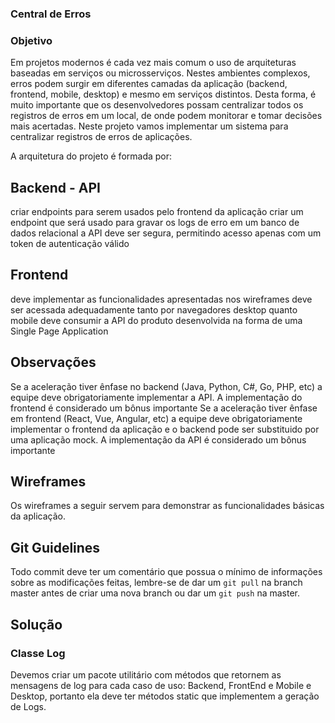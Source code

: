 ### Central de Erros
### Objetivo
Em projetos modernos é cada vez mais comum o uso de arquiteturas baseadas em serviços ou microsserviços. Nestes ambientes complexos, erros podem surgir em diferentes camadas da aplicação (backend, frontend, mobile, desktop) e mesmo em serviços distintos. Desta forma, é muito importante que os desenvolvedores possam centralizar todos os registros de erros em um local, de onde podem monitorar e tomar decisões mais acertadas. Neste projeto vamos implementar um sistema para centralizar registros de erros de aplicações.

A arquitetura do projeto é formada por:

## Backend - API
criar endpoints para serem usados pelo frontend da aplicação
criar um endpoint que será usado para gravar os logs de erro em um banco de dados relacional
a API deve ser segura, permitindo acesso apenas com um token de autenticação válido
## Frontend
deve implementar as funcionalidades apresentadas nos wireframes
deve ser acessada adequadamente tanto por navegadores desktop quanto mobile
deve consumir a API do produto
desenvolvida na forma de uma Single Page Application
## Observações
Se a aceleração tiver ênfase no backend (Java, Python, C#, Go, PHP, etc) a equipe deve obrigatoriamente implementar a API. A implementação do frontend é considerado um bônus importante
Se a aceleração tiver ênfase em frontend (React, Vue, Angular, etc) a equipe deve obrigatoriamente implementar o frontend da aplicação e o backend pode ser substituido por uma aplicação mock. A implementação da API é considerado um bônus importante
## Wireframes
Os wireframes a seguir servem para demonstrar as funcionalidades básicas da aplicação.

## Git Guidelines

Todo commit deve ter um comentário que possua o mínimo de informações sobre as modificações feitas,
lembre-se de dar um `git pull` na branch master antes de criar uma nova branch ou
dar um `git push` na master.

## Solução

### Classe Log
Devemos criar um pacote utilitário com métodos que retornem as mensagens de log para cada caso de uso:
Backend, FrontEnd e Mobile e Desktop, portanto ela deve ter métodos static que implementem a geração de Logs.
